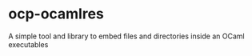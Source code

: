 ocp-ocamlres
============

A simple tool and library to embed files and directories inside an OCaml executables

